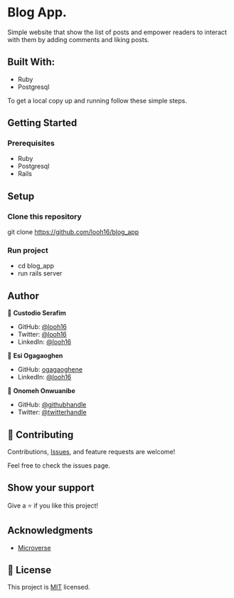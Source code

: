 # Blog App.

Simple website that show the list of posts and empower readers to interact with them by adding comments and liking posts.


## Built With:

- Ruby
- Postgresql

To get a local copy up and running follow these simple steps.

## Getting Started


### Prerequisites
- Ruby
- Postgresql
- Rails

## Setup

### Clone this repository
git clone https://github.com/looh16/blog_app


### Run project
- cd blog_app
- run rails server


## Author

👤 **Custodio Serafim**

- GitHub: [@looh16](https://github.com/looh16)
- Twitter: [@looh16](https://twitter.com/custodiolanga1)
- LinkedIn: [@looh16](https://www.linkedin.com/in/custodio-serafim) 


👤 **Esi Ogagaoghen**

- GitHub: [ogagaoghene](https://github.com/ogagaoghene)
- LinkedIn: [@looh16](https://www.linkedin.com/in/ogagaoghene-esi) 

👤 **Onomeh Onwuanibe**

- GitHub: [@githubhandle](https://github.com/Estherstarr/)
- Twitter: [@twitterhandle](https://twitter.com/AnibeEsther)

## 🤝 Contributing

Contributions, [Issues](https://github.com/looh16/blog_app/issues), and feature requests are welcome!

Feel free to check the issues page.

## Show your support
Give a ⭐️ if you like this project!


## Acknowledgments

- [Microverse](https://www.microverse.org/)


## 📝 License

This project is [MIT](https://github.com/looh16/blog_app/blob/main/LICENSE) licensed.
